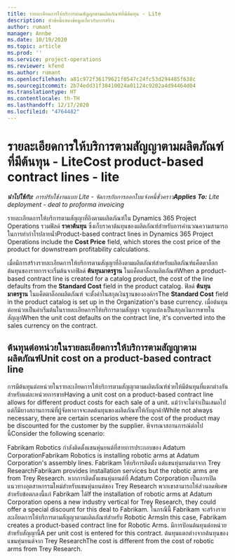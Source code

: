 ```yaml
---
title: รายละเอียดการให้บริการตามสัญญาตามผลิตภัณฑ์ที่มีต้นทุน - Lite
description: หัวข้อนี้แสดงข้อมูลเกี่ยวกับการสร้าง
author: rumant
manager: Annbe
ms.date: 10/19/2020
ms.topic: article
ms.prod: ''
ms.service: project-operations
ms.reviewer: kfend
ms.author: rumant
ms.openlocfilehash: a81c972f36179621f0547c24fc53d294485f638c
ms.sourcegitcommit: 2b74edd31f38410024a01124c9202a4d94464d04
ms.translationtype: HT
ms.contentlocale: th-TH
ms.lasthandoff: 12/17/2020
ms.locfileid: "4764482"
---
```

# <a name="cost-product-based-contract-lines---lite"></a><span data-ttu-id="83476-103">รายละเอียดการให้บริการตามสัญญาตามผลิตภัณฑ์ที่มีต้นทุน - Lite</span><span class="sxs-lookup"><span data-stu-id="83476-103">Cost product-based contract lines - lite</span></span>

<span data-ttu-id="83476-104">_**นำไปใช้กับ:** การปรับใช้งานแบบ Lite - จัดการกับการออกใบแจ้งหนี้ชั่วคราว_</span><span class="sxs-lookup"><span data-stu-id="83476-104">_**Applies To:** Lite deployment - deal to proforma invoicing_</span></span>


<span data-ttu-id="83476-105">รายละเอียดการให้บริการตามสัญญาที่อิงตามผลิตภัณฑ์ใน Dynamics 365 Project Operations รวมฟิลด์ **ราคาต้นทุน** ซึ่งเก็บราคาต้นทุนของผลิตภัณฑ์สำหรับการคำนวณความสามารถในการทำกำไรปลายน้ำ</span><span class="sxs-lookup"><span data-stu-id="83476-105">Product-based contract lines in Dynamics 365 Project Operations include the **Cost Price** field, which stores the cost price of the product for downstream profitability calculations.</span></span>

<span data-ttu-id="83476-106">เมื่อมีการสร้างรายละเอียดการให้บริการตามสัญญาที่อิงตามผลิตภัณฑ์สำหรับผลิตภัณฑ์แค็ตตาล็อก ต้นทุนของรายการจะเริ่มต้นจากฟิลด์ **ต้นทุนมาตรฐาน** ในแค็ตตาล็อกผลิตภัณฑ์</span><span class="sxs-lookup"><span data-stu-id="83476-106">When a product-based contract line is created for a catalog product, the cost of the line defaults from the **Standard Cost** field in the product catalog.</span></span> <span data-ttu-id="83476-107">ฟิลด์ **ต้นทุนมาตรฐาน** ในแค็ตตาล็อกผลิตภัณฑ์ จะตั้งค่าในสกุลเงินฐานขององค์กร</span><span class="sxs-lookup"><span data-stu-id="83476-107">The **Standard Cost** field in the product catalog is set up in the Organization's base currency.</span></span> <span data-ttu-id="83476-108">เมื่อต้นทุนต่อหน่วยเป็นค่าเริ่มต้นในรายละเอียดการให้บริการตามสัญญา จะถูกแปลงเป็นสกุลเงินการขายในสัญญา</span><span class="sxs-lookup"><span data-stu-id="83476-108">When the unit cost defaults on the contract line, it's converted into the sales currency on the contract.</span></span>

## <a name="unit-cost-on-a-product-based-contract-line"></a><span data-ttu-id="83476-109">ต้นทุนต่อหน่วยในรายละเอียดการให้บริการตามสัญญาตามผลิตภัณฑ์</span><span class="sxs-lookup"><span data-stu-id="83476-109">Unit cost on a product-based contract line</span></span>

<span data-ttu-id="83476-110">การมีต้นทุนต่อหน่วยในรายละเอียดการให้บริการตามสัญญาตามผลิตภัณฑ์ช่วยให้มีต้นทุนที่แตกต่างกันสำหรับแต่ละหน่วยการขาย</span><span class="sxs-lookup"><span data-stu-id="83476-110">Having a unit cost on a product-based contract line allows for different product costs for each sale of a unit.</span></span> <span data-ttu-id="83476-111">แม้ว่าจะไม่จำเป็นเสมอไป แต่ก็มีบางสถานการณ์ที่ผู้จัดหาอาจจะลดต้นทุนของผลิตภัณฑ์ให้กับลูกค้า</span><span class="sxs-lookup"><span data-stu-id="83476-111">While not always necessary, there are certain scenarios where the cost of the product may be discounted for the customer by the supplier.</span></span> <span data-ttu-id="83476-112">พิจารณาสถานการณ์ต่อไปนี้</span><span class="sxs-lookup"><span data-stu-id="83476-112">Consider the following scenario:</span></span>

<span data-ttu-id="83476-113">Fabrikam Robotics กำลังติดตั้งแขนหุ่นยนต์ที่สายการประกอบของ Adatum Corporation</span><span class="sxs-lookup"><span data-stu-id="83476-113">Fabrikam Robotics is installing robotic arms at Adatum Corporation's assembly lines.</span></span> <span data-ttu-id="83476-114">Fabrikam ให้บริการติดตั้ง แต่แขนหุ่นยนต์มาจาก Trey Research</span><span class="sxs-lookup"><span data-stu-id="83476-114">Fabrikam provides installation services but the robotic arms are from Trey Research.</span></span> <span data-ttu-id="83476-115">หากการติดตั้งแขนหุ่นยนต์ที่ Adatum Corporation เป็นการเปิดแนวทางอุตสาหกรรมใหม่สำหรับแขนหุ่นยนต์ของ Trey Research พวกเขาสามารถให้ส่วนลดพิเศษสำหรับข้อตกลงนี้แก่ Fabrikam ได้</span><span class="sxs-lookup"><span data-stu-id="83476-115">If the installation of robotic arms at Adatum Corporation opens a new industry vertical for Trey Research, they could offer a special discount for this deal to Fabrikam.</span></span> <span data-ttu-id="83476-116">ในกรณีนี้ Fabrikam จะสร้างรายละเอียดการให้บริการตามสัญญาตามผลิตภัณฑ์สำหรับ Robotic Arms</span><span class="sxs-lookup"><span data-stu-id="83476-116">In this case, Fabrikam creates a product-based contract line for Robotic Arms.</span></span> <span data-ttu-id="83476-117">มีการป้อนต้นทุนต่อหน่วยสำหรับสัญญานี้</span><span class="sxs-lookup"><span data-stu-id="83476-117">A per unit cost is entered for this contract.</span></span> <span data-ttu-id="83476-118">ต้นทุนแตกต่างจากต้นทุนของแขนหุ่นยนต์จาก Trey Research</span><span class="sxs-lookup"><span data-stu-id="83476-118">The cost is different from the cost of robotic arms from Trey Research.</span></span>
